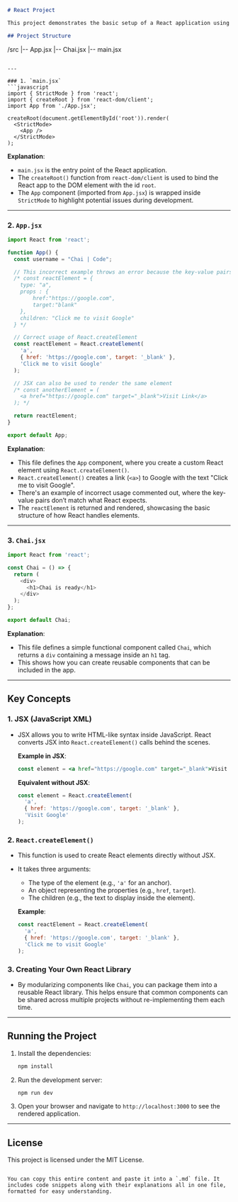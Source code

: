 ```markdown
# React Project

This project demonstrates the basic setup of a React application using Vite, along with the use of `React.createElement` and JSX.

## Project Structure

```
/src
  |-- App.jsx
  |-- Chai.jsx
  |-- main.jsx
```

---

### 1. `main.jsx`
```javascript
import { StrictMode } from 'react';
import { createRoot } from 'react-dom/client';
import App from './App.jsx';

createRoot(document.getElementById('root')).render(
  <StrictMode>
    <App />
  </StrictMode>
);
```

**Explanation**:
- `main.jsx` is the entry point of the React application.
- The `createRoot()` function from `react-dom/client` is used to bind the React app to the DOM element with the id `root`.
- The `App` component (imported from `App.jsx`) is wrapped inside `StrictMode` to highlight potential issues during development.

---

### 2. `App.jsx`
```javascript
import React from 'react';

function App() {
  const username = "Chai | Code";

  // This incorrect example throws an error because the key-value pairs are not what React expects
  /* const reactElement = {
    type: "a",
    props : {
        href:"https://google.com",
        target:"blank"
    },
    children: "Click me to visit Google"
  } */

  // Correct usage of React.createElement
  const reactElement = React.createElement(
    'a',
    { href: 'https://google.com', target: '_blank' },
    'Click me to visit Google'
  );

  // JSX can also be used to render the same element
  /* const anotherElement = (
    <a href="https://google.com" target="_blank">Visit Link</a>
  ); */

  return reactElement;
}

export default App;
```

**Explanation**:
- This file defines the `App` component, where you create a custom React element using `React.createElement()`.
- `React.createElement()` creates a link (`<a>`) to Google with the text "Click me to visit Google".
- There's an example of incorrect usage commented out, where the key-value pairs don’t match what React expects.
- The `reactElement` is returned and rendered, showcasing the basic structure of how React handles elements.

---

### 3. `Chai.jsx`
```javascript
import React from 'react';

const Chai = () => {
  return (
    <div>
      <h1>Chai is ready</h1>
    </div>
  );
};

export default Chai;
```

**Explanation**:
- This file defines a simple functional component called `Chai`, which returns a `div` containing a message inside an `h1` tag.
- This shows how you can create reusable components that can be included in the app.

---

## Key Concepts

### 1. JSX (JavaScript XML)
- JSX allows you to write HTML-like syntax inside JavaScript. React converts JSX into `React.createElement()` calls behind the scenes.
  
  **Example in JSX**:
  ```jsx
  const element = <a href="https://google.com" target="_blank">Visit Google</a>;
  ```

  **Equivalent without JSX**:
  ```javascript
  const element = React.createElement(
    'a',
    { href: 'https://google.com', target: '_blank' },
    'Visit Google'
  );
  ```

### 2. `React.createElement()`
- This function is used to create React elements directly without JSX.
- It takes three arguments:
  - The type of the element (e.g., `'a'` for an anchor).
  - An object representing the properties (e.g., `href`, `target`).
  - The children (e.g., the text to display inside the element).

  **Example**:
  ```javascript
  const reactElement = React.createElement(
    'a',
    { href: 'https://google.com', target: '_blank' },
    'Click me to visit Google'
  );
  ```

### 3. Creating Your Own React Library
- By modularizing components like `Chai`, you can package them into a reusable React library. This helps ensure that common components can be shared across multiple projects without re-implementing them each time.

---

## Running the Project

1. Install the dependencies:
   ```bash
   npm install
   ```

2. Run the development server:
   ```bash
   npm run dev
   ```

3. Open your browser and navigate to `http://localhost:3000` to see the rendered application.

---

## License
This project is licensed under the MIT License.
```

You can copy this entire content and paste it into a `.md` file. It includes code snippets along with their explanations all in one file, formatted for easy understanding.